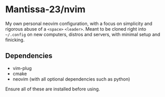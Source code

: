 # Mantissa-23/nvim
My own personal neovim configuration, with a focus on simplicity and rigorous abuse of a `<space>` `<leader>`. Meant to be cloned right into `~/.config` on new computers, distros and servers, with minimal setup and finicking.

## Dependencies
- vim-plug
- cmake
- neovim (with all optional dependencies such as python) 

Ensure all of these are installed before using.

